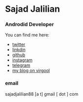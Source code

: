 # Sajad Jalilian

### Androdid Developer

You can find me here:
- [twitter](https://twitter.com/Sajad_Jalilian)
- [linkdin](https://www.linkedin.com/in/sajadjalilian)
- [github](https://github.com/SajadJalilian)
- [instagram](https://www.instagram.com/sajad.jalilian)
- [telegram](https://t.me/sajadjalilian)
- [my blog on virgool](https://virgool.io/@SajadJ)

### email
sajadjalilian88 [a t] gmail [ dot ] com
